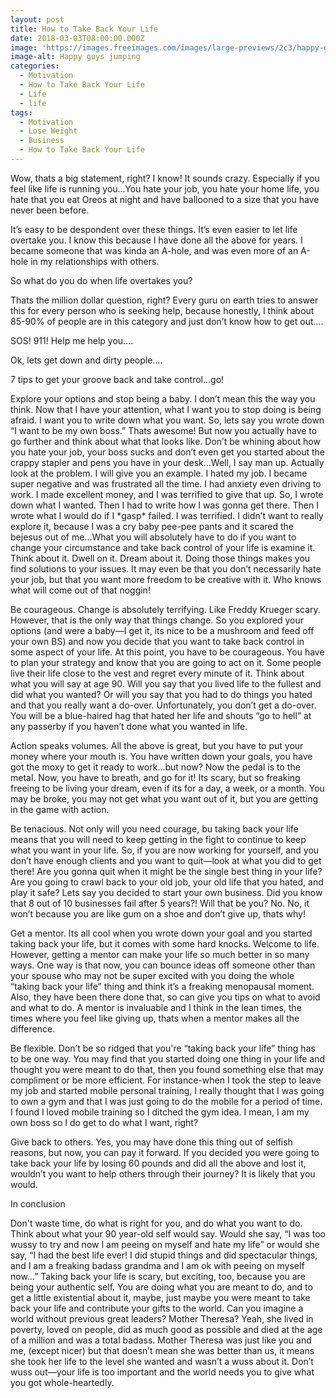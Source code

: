 ```yaml
---
layout: post
title: How to Take Back Your Life
date: 2018-03-03T08:00:00.000Z
image: 'https://images.freeimages.com/images/large-previews/2c3/happy-guys-1631148.jpg'
image-alt: Happy guys jumping
categories:
  - Motivation
  - How to Take Back Your Life
  - Life
  - life
tags:
  - Motivation
  - Lose Weight
  - Business
  - How to Take Back Your Life
---
```

Wow, thats a big statement, right?  I know!  It sounds crazy.  Especially if you feel like life is running you…You hate your job, you hate your home life, you hate that you eat Oreos at night and have ballooned to a size that you have never been before.



It’s easy to be despondent over these things.  It’s even easier to let life overtake you.  I know this because I have done all the above for years.  I became someone that was kinda an A-hole, and was even more of an A-hole in my relationships with others.



So what do you do when life overtakes you?  



Thats the million dollar question, right?  Every guru on earth tries to answer this for every person who is seeking help, because honestly, I think about 85-90% of people are in this category and just don’t know how to get out….



SOS!  911!  Help me help you….



Ok, lets get down and dirty people….



7 tips to get your groove back and take control…go!



 Explore your options and stop being a baby. I don’t mean this the way you think. Now that I have your attention, what I want you to stop doing is being afraid.  I want you to write down what you want. So, lets say you wrote down “I want to be my own boss.”  Thats awesome! But now you actually have to go further and think about what that looks like.  Don’t be whining about how you hate your job, your boss sucks and don’t even get you started about the crappy stapler and pens you have in your desk…Well, I say man up. Actually look at the problem.  I will give you an example.  I hated my job. I became super negative and was frustrated all the time. I had anxiety even driving to work.  I made excellent money, and I was terrified to give that up. So, I wrote down what I wanted. Then I had to write how I was gonna get there.  Then I wrote what I would do if I \*gasp\* failed. I was terrified. I didn’t want to really explore it, because I was a cry baby pee-pee pants and it scared the bejesus out of me…What you will absolutely have to do if you want to change your circumstance and take back control of your life is examine it.  Think about it.  Dwell on it.  Dream about it. Doing those things makes you find solutions to your issues.  It may even be that you don’t necessarily hate your job, but that you want more freedom to be creative with it. Who knows what will come out of that noggin!



Be courageous. Change is absolutely terrifying. Like Freddy Krueger scary.  However, that is the only way that things change.  So you explored your options (and were a baby—I get it, its nice to be a mushroom and feed off your own BS) and now you decide that you want to take back control in some aspect of your life. At this point, you have to be courageous.  You have to plan your strategy and know that you are going to act on it.  Some people live their life close to the vest and regret every minute of it. Think about what you will say at age 90. Will you say that you lived life to the fullest and did what you wanted?  Or will you say that you had to do things you hated and that you really want a do-over. Unfortunately, you don’t get a do-over. You will be a blue-haired hag that hated her life and shouts “go to hell” at any passerby if you haven’t done what you wanted in life.



Action speaks volumes.  All the above is great, but you have to put your money where your mouth is. You have written down your goals, you have got the moxy to get it ready to work…but now?  Now the pedal is to the metal.  Now, you have to breath, and go for it!  Its scary, but so freaking freeing to be living your dream, even if its for a day, a week, or a month.  You may be broke, you may not get what you want out of it, but you are getting in the game with action.



Be tenacious.  Not only will you need courage, bu taking back your life means that you will need to keep getting in the fight to continue to keep what you want in your life. So, if you are now working for yourself, and you don’t have enough clients and you want to quit—look at what you did to get there!  Are you gonna quit when it might be the single best thing in your life? Are you going to crawl back to your old job, your old life that you hated, and play it safe? Lets say you decided to start your own business.  Did you know that 8 out of 10 businesses fail after 5 years?!  Will that be you?  No. No, it won’t because you are like gum on a shoe and don’t give up, thats why!



Get a mentor.  Its all cool when you wrote down your goal and you started taking back your life, but it comes with some hard knocks. Welcome to life.  However, getting a mentor can make your life so much better in so many ways.  One way is that now, you can bounce ideas off someone other than your spouse who may not be super excited with you doing the whole “taking back your life” thing and think it’s a freaking menopausal moment.  Also, they have been there done that, so can give you tips on what to avoid and what to do. A mentor is invaluable and I think in the lean times, the times where you feel like giving up, thats when a mentor makes all the difference.



Be flexible.  Don’t be so ridged that you're “taking back your life” thing has to be one way. You may find that you started doing one thing in your life and thought you were meant to do that, then you found something else that may compliment or be more efficient.  For instance-when I took the step to leave my job and started mobile personal training, I really thought that I was going to own a gym and that I was just going to do the mobile for a period of time.  I found I loved mobile training so I ditched the gym idea.  I mean, I am my own boss so I do get to do what I want, right?   



Give back to others.  Yes, you may have done this thing out of selfish reasons, but now, you can pay it forward.  If you decided you were going to take back your life by losing 60 pounds and did all the above and lost it, wouldn’t you want to help others through their journey?  It is likely that you would.



In conclusion



Don't waste time, do what is right for you, and do what you want to do.  Think about what your 90 year-old self would say. Would she say, “I was too wussy to try and now I am peeing on myself and hate my life” or would she say, “I had the best life ever!  I did stupid things and did spectacular things, and I am a freaking badass grandma and I am ok with peeing on myself now…” Taking back your life is scary, but exciting, too, because you are being your authentic self. You are doing what you are meant to do, and to get a little existential about it, maybe, just maybe you were meant to take back your life and contribute your gifts to the world. Can you imagine a world without previous great leaders? Mother Theresa?  Yeah, she lived in poverty, loved on people, did as much good as possible and died at the age of a million and was a total badass. Mother Theresa was just like you and me, (except nicer) but that doesn’t mean she was better than us, it means she took her life to the level she wanted and wasn’t a wuss about it. Don’t wuss out—your life is too important and the world needs you to give what you got whole-heartedly.
